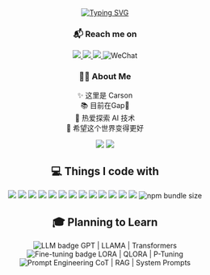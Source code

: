 <div align="center">

<!-- 动态打字效果 -->
<a href="#">
  <img src="https://readme-typing-svg.demolab.com?font=Fira+Code&duration=3000&pause=1000&color=60B7FF&center=true&vCenter=true&random=false&width=435&lines=print(%22Hello%2C+I'm+Carson%22);" alt="Typing SVG" />
</a>

<!-- Reach me on -->
<h3>📬 Reach me on</h3>

<p>
  <a href="https://x.com/carsonluo2003" target="_blank">
    <img src="https://img.shields.io/badge/Twitter-1D9BF0?style=for-the-badge&logo=twitter&logoColor=white" />
  </a>
  <a href="https://space.bilibili.com/13818426" target="_blank">
    <img src="https://img.shields.io/badge/Bilibili-FF69b4?style=for-the-badge&logo=bilibili&logoColor=white" />
  </a>
  <a href="mailto:carsonluo2233@outlook.com">
    <img src="https://img.shields.io/badge/Email-0078D4?style=for-the-badge&logo=microsoft-outlook&logoColor=white" />
  </a>
  <img src="https://img.shields.io/badge/WeChat-07C160?style=for-the-badge&logo=wechat&logoColor=white" alt="WeChat" />
</p>

<!-- About me -->
<h3>🧑‍💻 About Me</h3>

<p>
✨ 这里是 Carson<br/>
📚 目前在Gap🚬<br/>
🚀 热爱探索 AI 技术<br/>
🌱 希望这个世界变得更好
</p>

<!-- GitHub stats -->
<p align="center">
  <img src="https://github-readme-stats.vercel.app/api?username=CarsonLLuo&theme=radical" />
  <img src="https://github-readme-stats.vercel.app/api/top-langs/?username=CarsonLLuo&theme=radical" />
</p>

<!-- Tech stack -->
<h2>💻 Things I code with</h2>

<p>
  <img src="https://img.shields.io/badge/Python-3776AB?style=for-the-badge&logo=python&logoColor=white" />
  <img src="https://img.shields.io/badge/PyTorch-EE4C2C?style=for-the-badge&logo=PyTorch&logoColor=white" />
  <img src="https://img.shields.io/badge/TensorFlow-FF6F00?style=for-the-badge&logo=TensorFlow&logoColor=white" />
  <img src="https://img.shields.io/badge/Docker-2496ED?style=for-the-badge&logo=docker&logoColor=white" />
  <img src="https://img.shields.io/badge/Git-F05032?style=for-the-badge&logo=git&logoColor=white" />
  <img src="https://img.shields.io/badge/MySQL-4479A1?style=for-the-badge&logo=mysql&logoColor=white" />
  <img src="https://img.shields.io/badge/Linux-FCC624?style=for-the-badge&logo=linux&logoColor=black" />
  <img src="https://img.shields.io/badge/VSCode-007ACC?style=for-the-badge&logo=visual%20studio%20code&logoColor=white" />
  <img src="https://img.shields.io/badge/Jupyter-F37626?style=for-the-badge&logo=Jupyter&logoColor=white" />
  <img src="https://img.shields.io/badge/scikit--learn-F7931E?style=for-the-badge&logo=scikit-learn&logoColor=white" />
  <img src="https://img.shields.io/badge/Pandas-150458?style=for-the-badge&logo=pandas&logoColor=white" />
  <img src="https://img.shields.io/badge/NumPy-013243?style=for-the-badge&logo=numpy&logoColor=white" />
  <img src="https://img.shields.io/badge/Anaconda-44A833?style=for-the-badge&logo=anaconda&logoColor=white" />
  <img alt="npm bundle size" src="https://img.shields.io/bundlephobia/:format/:packageName">
</p>

<!-- Learning goals -->
<h2>🎓 Planning to Learn</h2>

<p>
  <img src="https://img.shields.io/badge/Large_Language_Model-blue" alt="LLM badge" /> GPT | LLAMA | Transformers<br/>
  <img src="https://img.shields.io/badge/Fine_tuning-blue" alt="Fine-tuning badge" /> LORA | QLORA | P-Tuning<br/>
  <img src="https://img.shields.io/badge/Prompt_Engineering-blue" alt="Prompt Engineering" /> CoT | RAG | System Prompts
</p>

</div>
